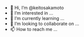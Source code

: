 - 👋 Hi, I’m @keitosakamoto
- 👀 I’m interested in ...
- 🌱 I’m currently learning ...
- 💞️ I’m looking to collaborate on ...
- 📫 How to reach me ...

<!---
keitosakamoto/keitosakamoto is a ✨ special ✨ repository because its `README.md` (this file) appears on your GitHub profile.
You can click the Preview link to take a look at your changes.
--->

